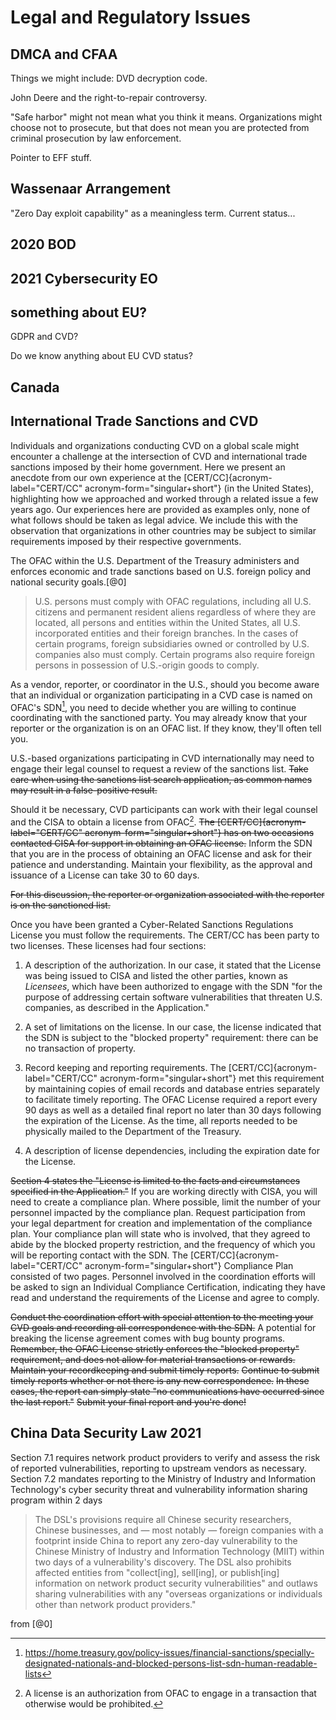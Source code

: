 # Legal and Regulatory Issues

## DMCA and CFAA

Things we might include: DVD decryption code.

John Deere and the right-to-repair controversy.

"Safe harbor" might not mean what you think it means. Organizations
might choose not to prosecute, but that does not mean you are protected
from criminal prosecution by law enforcement.

Pointer to EFF stuff.

## Wassenaar Arrangement

"Zero Day exploit capability" as a meaningless term. Current status\...

## 2020 BOD

## 2021 Cybersecurity EO

## something about EU?

GDPR and CVD?

Do we know anything about EU CVD status?

## Canada

## International Trade Sanctions and CVD

Individuals and organizations conducting CVD on a global scale might encounter a
challenge at the intersection of CVD and international trade sanctions imposed
by their home government. Here we present an anecdote from our own
experience at the [CERT/CC]{acronym-label="CERT/CC"
acronym-form="singular+short"} (in the United States), highlighting how
we approached and worked through a related issue a few years ago. Our
experiences here are provided as examples only, none of what follows
should be taken as legal advice. We include this with the observation
that organizations in other countries may be subject to similar
requirements imposed by their respective governments.

The OFAC within the
U.S. Department of the Treasury administers and enforces economic and
trade sanctions based on U.S. foreign policy and national security
goals.[@0]

> U.S. persons must comply with OFAC regulations, including all U.S.
> citizens and permanent resident aliens regardless of where they are
> located, all persons and entities within the United States, all U.S.
> incorporated entities and their foreign branches. In the cases of
> certain programs, foreign subsidiaries owned or controlled by U.S.
> companies also must comply. Certain programs also require foreign
> persons in possession of U.S.-origin goods to comply.

As a vendor, reporter, or coordinator in the U.S., should you become
aware that an individual or organization participating in a
CVD case is named
on OFAC's
SDN[^1], you need
to decide whether you are willing to continue coordinating with the
sanctioned party. You may already know that your reporter or the
organization is on an OFAC list. If they know, they'll often tell
you.

U.S.-based organizations participating in CVD internationally may need
to engage their legal counsel to request a review of the sanctions list.
~~Take care when using the sanctions list search application, as common
names may result in a false-positive result.~~

Should it be necessary, CVD participants can work with their legal
counsel and the CISA to obtain a license from
OFAC[^2]. ~~The
[CERT/CC]{acronym-label="CERT/CC" acronym-form="singular+short"} has on
two occasions contacted CISA for support in obtaining an
OFAC license.~~
Inform the SDN that
you are in the process of obtaining an OFAC license and ask for their patience and
understanding. Maintain your flexibility, as the approval and issuance
of a License can take 30 to 60 days.

~~For this discussion, the reporter or organization associated with the
reporter is on the sanctioned list.~~

Once you have been granted a Cyber-Related Sanctions Regulations License
you must follow the requirements. The CERT/CC has been party to two
licenses. These licenses had four sections:

1. A description of the authorization. In our case, it stated that the
    License was being issued to CISA and listed the other parties, known
    as *Licensees*, which have been authorized to engage with the
    SDN "for the
    purpose of addressing certain software vulnerabilities that threaten
    U.S. companies, as described in the Application."

2. A set of limitations on the license. In our case, the license
    indicated that the SDN is subject to the "blocked property"
    requirement: there can be no transaction of property.

3. Record keeping and reporting requirements. The
    [CERT/CC]{acronym-label="CERT/CC" acronym-form="singular+short"} met
    this requirement by maintaining copies of email records and database
    entries separately to facilitate timely reporting. The
    OFAC License
    required a report every 90 days as well as a detailed final report
    no later than 30 days following the expiration of the License. As
    the time, all reports needed to be physically mailed to the
    Department of the Treasury.

4. A description of license dependencies, including the expiration date
    for the License.

~~Section 4 states the "License is limited to the facts and
circumstances specified in the Application."~~ If you are working
directly with CISA, you will need to create a compliance
plan. Where possible, limit the number of your personnel impacted by the
compliance plan. Request participation from your legal department for
creation and implementation of the compliance plan. Your compliance plan
will state who is involved, that they agreed to abide by the blocked
property restriction, and the frequency of which you will be reporting
contact with the SDN. The [CERT/CC]{acronym-label="CERT/CC"
acronym-form="singular+short"} Compliance Plan consisted of two pages.
Personnel involved in the coordination efforts will be asked to sign an
Individual Compliance Certification, indicating they have read and
understand the requirements of the License and agree to comply.

~~Conduct the coordination effort with special attention to the meeting
your CVD goals and
recording all correspondence with the SDN.~~ A potential for breaking the license
agreement comes with bug bounty programs. ~~Remember, the
OFAC License
strictly enforces the "blocked property" requirement, and does not allow
for material transactions or rewards.~~ ~~Maintain your recordkeeping
and submit timely reports.~~ ~~Continue to submit timely reports whether
or not there is any new correspondence.~~ ~~In these cases, the report
can simply state "no communications have occurred since the last
report."~~ ~~Submit your final report and you're done!~~

## China Data Security Law 2021

Section 7.1 requires network product providers to verify and assess the
risk of reported vulnerabilities, reporting to upstream vendors as
necessary. Section 7.2 mandates reporting to the Ministry of Industry
and Information Technology's cyber security threat and vulnerability
information sharing program within 2 days

> The DSL's provisions require all Chinese security researchers, Chinese
> businesses, and &mdash; most notably &mdash; foreign companies with a
> footprint inside China to report any zero-day vulnerability to the
> Chinese Ministry of Industry and Information Technology (MIIT) within
> two days of a vulnerability's discovery. The DSL also prohibits
> affected entities from "collect\[ing\], sell\[ing\], or publish\[ing\]
> information on network product security vulnerabilities" and outlaws
> sharing vulnerabilities with any "overseas organizations or
> individuals other than network product providers."

from [@0]

[^1]: <https://home.treasury.gov/policy-issues/financial-sanctions/specially-designated-nationals-and-blocked-persons-list-sdn-human-readable-lists>

[^2]: A license is an authorization from OFAC to engage in a transaction that
    otherwise would be prohibited.
